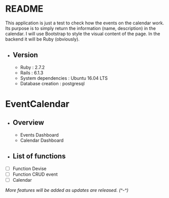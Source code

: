 # README

This application is just a test to check how the events on the calendar work.
Its purpose is to simply return the information (name, description) in the calendar. I will use Bootstrap to style the visual content of the page. In the backend it will be Ruby (obviously).

* ## Version
    - Ruby : 2.7.2
    - Rails : 6.1.3
    - System dependencies : Ubuntu 16.04 LTS
    - Database creation : postgresql

# EventCalendar
* ## Overview       
  - Events Dashboard            
  - Calendar Dashboard

* ## List of functions
- [ ] Function Devise
- [ ] Function CRUD event
- [ ] Calendar

_More features will be added as updates are released. (^-^)_
